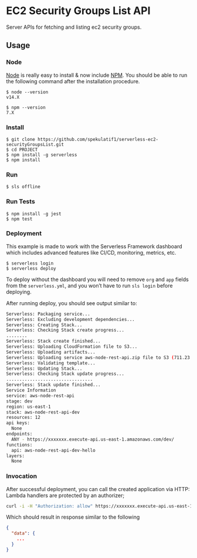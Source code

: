 
# EC2 Security Groups List API

Server APIs for fetching and listing ec2 security groups.

## Usage

### Node

[Node](http://nodejs.org/) is really easy to install & now include [NPM](https://npmjs.org/).
You should be able to run the following command after the installation procedure.

    $ node --version
    v14.X

    $ npm --version
    7.X

### Install
    $ git clone https://github.com/spekulatif1/serverless-ec2-securityGroupsList.git
    $ cd PROJECT
    $ npm install -g serverless
    $ npm install

### Run
    $ sls offline

### Run Tests
    $ npm install -g jest
    $ npm test


### Deployment

This example is made to work with the Serverless Framework dashboard which includes advanced features like CI/CD, monitoring, metrics, etc.

```
$ serverless login
$ serverless deploy
```

To deploy without the dashboard you will need to remove `org` and `app` fields from the `serverless.yml`, and you won’t have to run `sls login` before deploying.

After running deploy, you should see output similar to:

```bash
Serverless: Packaging service...
Serverless: Excluding development dependencies...
Serverless: Creating Stack...
Serverless: Checking Stack create progress...
........
Serverless: Stack create finished...
Serverless: Uploading CloudFormation file to S3...
Serverless: Uploading artifacts...
Serverless: Uploading service aws-node-rest-api.zip file to S3 (711.23 KB)...
Serverless: Validating template...
Serverless: Updating Stack...
Serverless: Checking Stack update progress...
.................................
Serverless: Stack update finished...
Service Information
service: aws-node-rest-api
stage: dev
region: us-east-1
stack: aws-node-rest-api-dev
resources: 12
api keys:
  None
endpoints:
  ANY - https://xxxxxxx.execute-api.us-east-1.amazonaws.com/dev/
functions:
  api: aws-node-rest-api-dev-hello
layers:
  None
```

### Invocation

After successful deployment, you can call the created application via HTTP:
Lambda handlers are protected by an authorizer;

```bash
curl -i -H "Authorization: allow" https://xxxxxxx.execute-api.us-east-1.amazonaws.com/dev/
```

Which should result in response similar to the following

```json
{
  "data": {
    ...
  }
}
```
